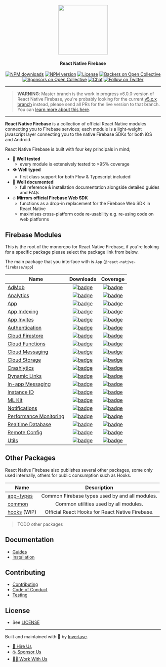 <p align="center">
  <a href="https://invertase.io/oss/react-native-firebase">
    <img width="160px" src="https://i.imgur.com/JIyBtKW.png"><br/>
  </a>
  <h4 align="center">React Native Firebase</h2>
</p>

<p align="center">
  <a href="https://www.npmjs.com/package/react-native-firebase"><img src="https://img.shields.io/npm/dm/react-native-firebase.svg?style=flat-square" alt="NPM downloads"></a>
  <a href="https://www.npmjs.com/package/react-native-firebase"><img src="https://img.shields.io/npm/v/react-native-firebase.svg?style=flat-square" alt="NPM version"></a>
  <a href="/LICENSE"><img src="https://img.shields.io/npm/l/react-native-firebase.svg?style=flat-square" alt="License"></a>
  <a href="#backers"><img src="https://opencollective.com/react-native-firebase/backers/badge.svg?style=flat-square" alt="Backers on Open Collective"></a>
  <a href="#sponsors"><img src="https://opencollective.com/react-native-firebase/sponsors/badge.svg?style=flat-square" alt="Sponsors on Open Collective"></a>
  <a href="https://discord.gg/C9aK28N"><img src="https://img.shields.io/discord/295953187817521152.svg?logo=discord&style=flat-square&colorA=7289da&label=discord" alt="Chat"></a>
  <a href="https://twitter.com/rnfirebase"><img src="https://img.shields.io/twitter/follow/rnfirebase.svg?style=social&label=Follow" alt="Follow on Twitter"></a>
</p>

---

> **WARNING**: Master branch is the work in progress v6.0.0 version of React Native Firebase, you're probably looking for the current [v5.x.x branch](https://github.com/invertase/react-native-firebase/tree/v5.x.x) instead, please send all PRs for the live version to that branch. You can [learn more about this here](https://blog.invertase.io/react-native-firebase-2019-7e334ca9bcc6).

---

**React Native Firebase** is a collection of official React Native modules connecting you to Firebase services; each module is a light-weight javascript layer connecting you to the native Firebase SDKs for both iOS and Android.

React Native Firebase is built with four key principals in mind;

- 🧪 **Well tested**
  - every module is extensively tested to >95% coverage
- 👁 **Well typed**
  - first class support for both Flow & Typescript included
- 📄 **Well documented**
  - full reference & installation documentation alongside detailed guides and FAQs
- 🔥 **Mirrors official Firebase Web SDK**
  - functions as a drop-in replacement for the Firebase Web SDK in React Native
  - maximises cross-platform code re-usability e.g. re-using code on web platforms

## Firebase Modules

This is the root of the monorepo for React Native Firebase, if you're looking for a specific package please select the package link from below.

The main package that you interface with is `App` (`@react-native-firebase/app`)

| Name                                     |                                                                                      Downloads                                                                                      |                                                          Coverage                                                           |
| ---------------------------------------- | :---------------------------------------------------------------------------------------------------------------------------------------------------------------------------------: | :-------------------------------------------------------------------------------------------------------------------------: |
| [AdMob](/packages/admob)                 |         [![badge](https://img.shields.io/npm/dm/@react-native-firebase/admob.svg?style=for-the-badge&logo=npm)](https://www.npmjs.com/package/@react-native-firebase/admob)         |         [![badge](https://api.rnfirebase.io/coverage/admob/badge)](https://api.rnfirebase.io/coverage/admob/detail)         |
| [Analytics](/packages/analytics)         |     [![badge](https://img.shields.io/npm/dm/@react-native-firebase/analytics.svg?style=for-the-badge&logo=npm)](https://www.npmjs.com/package/@react-native-firebase/analytics)     |     [![badge](https://api.rnfirebase.io/coverage/analytics/badge)](https://api.rnfirebase.io/coverage/analytics/detail)     |
| [App](/packages/app)                     |           [![badge](https://img.shields.io/npm/dm/@react-native-firebase/app.svg?style=for-the-badge&logo=npm)](https://www.npmjs.com/package/@react-native-firebase/app)           |           [![badge](https://api.rnfirebase.io/coverage/app/badge)](https://api.rnfirebase.io/coverage/app/detail)           |
| [App Indexing](/packages/indexing)       |      [![badge](https://img.shields.io/npm/dm/@react-native-firebase/indexing.svg?style=for-the-badge&logo=npm)](https://www.npmjs.com/package/@react-native-firebase/indexing)      |      [![badge](https://api.rnfirebase.io/coverage/indexing/badge)](https://api.rnfirebase.io/coverage/indexing/detail)      |
| [App Invites](/packages/invites)         |       [![badge](https://img.shields.io/npm/dm/@react-native-firebase/invites.svg?style=for-the-badge&logo=npm)](https://www.npmjs.com/package/@react-native-firebase/invites)       |       [![badge](https://api.rnfirebase.io/coverage/invites/badge)](https://api.rnfirebase.io/coverage/invites/detail)       |
| [Authentication](/packages/auth)         |          [![badge](https://img.shields.io/npm/dm/@react-native-firebase/auth.svg?style=for-the-badge&logo=npm)](https://www.npmjs.com/package/@react-native-firebase/auth)          |          [![badge](https://api.rnfirebase.io/coverage/auth/badge)](https://api.rnfirebase.io/coverage/auth/detail)          |
| [Cloud Firestore](/packages/firestore)   |     [![badge](https://img.shields.io/npm/dm/@react-native-firebase/firestore.svg?style=for-the-badge&logo=npm)](https://www.npmjs.com/package/@react-native-firebase/firestore)     |     [![badge](https://api.rnfirebase.io/coverage/firestore/badge)](https://api.rnfirebase.io/coverage/firestore/detail)     |
| [Cloud Functions](/packages/functions)   |     [![badge](https://img.shields.io/npm/dm/@react-native-firebase/functions.svg?style=for-the-badge&logo=npm)](https://www.npmjs.com/package/@react-native-firebase/functions)     |     [![badge](https://api.rnfirebase.io/coverage/functions/badge)](https://api.rnfirebase.io/coverage/functions/detail)     |
| [Cloud Messaging](/packages/messaging)   |     [![badge](https://img.shields.io/npm/dm/@react-native-firebase/messaging.svg?style=for-the-badge&logo=npm)](https://www.npmjs.com/package/@react-native-firebase/messaging)     |     [![badge](https://api.rnfirebase.io/coverage/messaging/badge)](https://api.rnfirebase.io/coverage/messaging/detail)     |
| [Cloud Storage](/packages/storage)       |       [![badge](https://img.shields.io/npm/dm/@react-native-firebase/storage.svg?style=for-the-badge&logo=npm)](https://www.npmjs.com/package/@react-native-firebase/storage)       |       [![badge](https://api.rnfirebase.io/coverage/storage/badge)](https://api.rnfirebase.io/coverage/storage/detail)       |
| [Crashlytics](/packages/crashlytics)     |   [![badge](https://img.shields.io/npm/dm/@react-native-firebase/crashlytics.svg?style=for-the-badge&logo=npm)](https://www.npmjs.com/package/@react-native-firebase/crashlytics)   |   [![badge](https://api.rnfirebase.io/coverage/crashlytics/badge)](https://api.rnfirebase.io/coverage/crashlytics/detail)   |
| [Dynamic Links](/packages/links)         |         [![badge](https://img.shields.io/npm/dm/@react-native-firebase/links.svg?style=for-the-badge&logo=npm)](https://www.npmjs.com/package/@react-native-firebase/links)         |         [![badge](https://api.rnfirebase.io/coverage/links/badge)](https://api.rnfirebase.io/coverage/links/detail)         |
| [In-app Messaging](/packages/fiam)       |          [![badge](https://img.shields.io/npm/dm/@react-native-firebase/fiam.svg?style=for-the-badge&logo=npm)](https://www.npmjs.com/package/@react-native-firebase/fiam)          |          [![badge](https://api.rnfirebase.io/coverage/fiam/badge)](https://api.rnfirebase.io/coverage/fiam/detail)          |
| [Instance ID](/packages/iid)             |           [![badge](https://img.shields.io/npm/dm/@react-native-firebase/iid.svg?style=for-the-badge&logo=npm)](https://www.npmjs.com/package/@react-native-firebase/iid)           |           [![badge](https://api.rnfirebase.io/coverage/iid/badge)](https://api.rnfirebase.io/coverage/iid/detail)           |
| [ML Kit](/packages/mlkit)                |         [![badge](https://img.shields.io/npm/dm/@react-native-firebase/mlkit.svg?style=for-the-badge&logo=npm)](https://www.npmjs.com/package/@react-native-firebase/mlkit)         |         [![badge](https://api.rnfirebase.io/coverage/mlkit/badge)](https://api.rnfirebase.io/coverage/mlkit/detail)         |
| [Notifications](/packages/notifications) | [![badge](https://img.shields.io/npm/dm/@react-native-firebase/notifications.svg?style=for-the-badge&logo=npm)](https://www.npmjs.com/package/@react-native-firebase/notifications) | [![badge](https://api.rnfirebase.io/coverage/notifications/badge)](https://api.rnfirebase.io/coverage/notifications/detail) |
| [Performance Monitoring](/packages/perf) |          [![badge](https://img.shields.io/npm/dm/@react-native-firebase/perf.svg?style=for-the-badge&logo=npm)](https://www.npmjs.com/package/@react-native-firebase/perf)          |          [![badge](https://api.rnfirebase.io/coverage/perf/badge)](https://api.rnfirebase.io/coverage/perf/detail)          |
| [Realtime Database](/packages/database)  |      [![badge](https://img.shields.io/npm/dm/@react-native-firebase/database.svg?style=for-the-badge&logo=npm)](https://www.npmjs.com/package/@react-native-firebase/database)      |      [![badge](https://api.rnfirebase.io/coverage/database/badge)](https://api.rnfirebase.io/coverage/database/detail)      |
| [Remote Config](/packages/config)        |        [![badge](https://img.shields.io/npm/dm/@react-native-firebase/config.svg?style=for-the-badge&logo=npm)](https://www.npmjs.com/package/@react-native-firebase/config)        |        [![badge](https://api.rnfirebase.io/coverage/config/badge)](https://api.rnfirebase.io/coverage/config/detail)        |
| [Utils](/packages/utils)                 |         [![badge](https://img.shields.io/npm/dm/@react-native-firebase/utils.svg?style=for-the-badge&logo=npm)](https://www.npmjs.com/package/@react-native-firebase/utils)         |         [![badge](https://api.rnfirebase.io/coverage/utils/badge)](https://api.rnfirebase.io/coverage/utils/detail)         |

## Other Packages

React Native Firebase also publishes several other packages, some only used internally, others for public consumption such as Hooks.

| Name                             |                   Description                   |
| -------------------------------- | :---------------------------------------------: |
| [app-types](/packages/app-types) | Common Firebase types used by and all modules.  |
| [common](/packages/common)       |      Common utilities used by all modules.      |
| [hooks](/packages/hooks) (WIP)   | Official React Hooks for React Native Firebase. |

> TODO other packages

## Documentation

- [Guides](#TODO)
- [Installation](#TODO)

## Contributing

- [Contributing](/CONTRIBUTING.md)
- [Code of Conduct](/CODE_OF_CONDUCT.md)
- [Testing](/tests/README.md)

## License

- See [LICENSE](/LICENSE)

---

Built and maintained with 💛 by [Invertase](https://invertase.io).

- [💼 Hire Us](https://invertase.io/hire-us)
- [☕️ Sponsor Us](https://opencollective.com/react-native-firebase)
- [👩‍💻 Work With Us](https://invertase.io/jobs)
